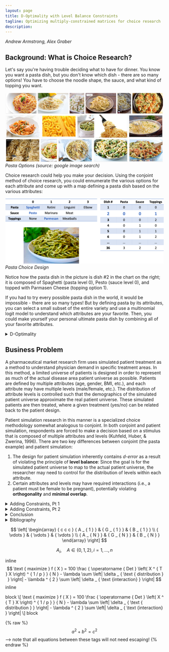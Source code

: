 ```yaml
---
layout: page
title: D-Optimality with Level Balance Constraints
tagline: Optimizing multiply-constrained matrices for choice research
description:
---
```

*Andrew Armstrong, Alex Graber*

## Background: What is Choice Research?

Let's say you're having trouble deciding what to have for dinner.  You know you want a pasta dish, but you don't know which dish - there are so many options!  You have to choose the noodle shape, the sauce, and what kind of topping you want.  


![Pasta](/assets/Picture1.png)  
*Pasta Options (source: google image search)*  


Choice research could help you make your decision.  Using the conjoint method of choice research, you could ennumerate the various options for each attribute and come up with a map defining a pasta dish based on the various attributes:


![Pasta Design](/assets/Picture2.png)  
*Pasta Choice Design*  


Notice how the pasta dish in the picture is dish #2 in the chart on the right; it is composed of Spaghetti (pasta level 0), Pesto (sauce level 0), and topped with Parmasen Cheese (topping option 1).  


If you had to try every possible pasta dish in the world, it would be impossible - there are so many types!  But by defining pasta by its attributes, you can select a small subset of the entire variety and use a multinomial logit model to understand which attributes are your favorite.  Then, you could make yourself your personal ultimate pasta dish by combining all of your favorite attributes.  


<details><summary>D-Optimality</summary>
  <div markdown = "1">

## D-Optimality
The pasta story is a simplistic example of choice research, but it should give you the intuition for why choice research is important, and how you can use a smaller portion of all possible options to associate value or importance with attribute levels.  This raises a key question: *How can you identify the best subset to use that maximizes the information gained from the research?*

It is clear that when the number of attributes and levels grow beyond a small set, presenting the full design (full factorial) becomes a challenge due to both the number of combinations required and the amount of burden placed on the respondent.  Fractional factorial designs, then, seek to allow the research to eke as much data out of the analysis as possible but use a much more limited subset of stimuli – but how do we know what the best (i.e., most efficient) fractional factorial design is?


Much research has been done on the topic of identifying efficient experimental designs (Hauser & Rao, 2002).  The current standard used to identify ‘efficient design’ is D-error – the geometric mean of the eigenvalues of the covariance matrix (D-efficiency is the inverse of D-error) (Kuhfeld, Huber, & Zwerina, 1996). Thus, the goal of an efficient design is to minimize D-error (therefore maximizing D-efficiency).  


D-efficient designs satisfy four principles (Kuhfeld, Huber, & Zwerina, 1996):
* **Orthogonality** is satisfied when the levels of each attribute vary independently of one another.  
* **Level balance** is satisfied when the levels of each attribute appear with equal frequency. 
* **Minimal overlap** is satisfied when the alternatives within each choice set have nonoverlapping attribute levels.  
* **Utility balance** is satisfied when the utilities of alternatives within choice sets are the same.


The standard method to identify an efficient design is to use one of any variant of the **Fedorov Algorithm** which, given a starting design, recursively makes exchange(s) that reduce D-error until some convergence criteria is met.  This method is susceptible to local minima; it may be necessary to run multiple iterations of the Fedorov Algorithm with different random starting designs to find the most efficient design (Kuhfeld, Huber, & Zwerina, 1996).

  </div>
</details>


## Business Problem

A pharmaceutical market research firm uses simulated patient treatment as a method to understand physician demand in specific treatment areas.  In this method, a limited universe of patients is designed in order to represent as much of the actual disease area patient universe as possible.  Patients are defined by multiple attributes (age, gender, BMI, etc.), and each attribute may have multiple levels (male/female, etc.).  The distribution of attribute levels is controlled such that the demographics of the simulated patient universe approximate the real patient universe.  These simulated patients are then treated, where a given treatment (yes/no) can be related back to the patient design.


Patient simulation research in this manner is a specialized choice methodology somewhat analogous to conjoint.  In both conjoint and patient simulation, respondents are forced to make a decision based on a stimulus that is composed of multiple attributes and levels (Kuhfeld, Huber, & Zwerina, 1996).  There are two key differences between conjoint (the pasta example) and patient simulation:
1. The design for patient simulation inherently contains *d-error* as a result of violating the principle of **level balance**:  Since the goal is for the simulated patient universe to map to the actual patient universe, the researcher may need to control for the distribution of levels within each attribute.  
2. Certain attributes and levels may have required interactions (i.e., a patient must be female to be pregnant), potentially violating **orthogonality** and **minimal overlap**.  

<details><summary>Adding Constraints, Pt 1</summary>
  <div markdown = "1">
    
## Adding Constraints, Pt 1
### Toy Problem 

As a toy problem, let us consider a patient universe in which patients are defined by:
![Picture 3](/assets/Picture3.png)


Expanding out all possibilities into the entire candidate set, this would be 3\*3\*2\*3 = 54 unique patient profiles.  Given respondent time is expensive, and high respondent burden decreases quality of results, we seek to reduce time-in-survey by creating a fractional-factorial design of 8 unique patient profiles.  As we want to extract as much data from the exercise as possible, the 8-profile fractional-factorial design must be as efficient as possible.

### Model Definition

## Constrained D-Optimality
### Theory

### Modified Fedorov Algorithm

### Parallelized

#### MFA Results

### Genetic Algorithm

#### GA Results

  </div>
</details>

<details><summary>Adding Constraints, Pt 2</summary>
  <div markdown = "1">
    
## Adding Constraints, Pt 2
### Full Problem

### Model Definition
  </div>
</details>

<details><summary>Conclusion</summary>
  <div markdown = "1">
    
## Conclusion
### Results & Performance

### Takeaways & Next Steps

  </div>
</details>

<details><summary>Bibliography</summary>
  <div markdown = "1">
    
## Bibliography

1. Hauser, J., & Rao, V. (2002, September). Conjoint Analysis, Related Modeling, and Applications. In IN MARKET RESEARCH AND MODELING: PROGRESS AND PROSPECTS: A TRIBUTE. Kluwer Academic Publishers.
2.  Kuhfeld, W., Huber, J., & Zwerina, K. (1996, September). A General Method for Constructing Efficient Choice Designs. Retrieved October 2018, from https://faculty.fuqua.duke.edu/~jch8/bio/Papers/Zwerina%20Kuhfeld%20Huber.pdf
3. Labadi, L. A. (2015, February). Some Refinements on Fedorov’s Algorithms for Constructing D-optimal Designs. Brazilian Journal of Probability and Statistics, 29, 53-70.
4. Triefenback, F. (2008). Design of Experiments: The D-Optimal Approach and Its Implementation As a Computer Algorithm. Umeå University, Department of Computing Science.
5. Warren F. Kuhfeld. (2001, January). Multinomial Logit, Discrete Choice Modeling. Retrieved October 2018, from https://www.stat.auckland.ac.nz/~balemi/Choice.pdf

  </div>
</details>


$$
\left[ \begin{array} { c c c } { A _ { 1 } } & { G _ { 1 } } & { B _ { 1 } } \\ { \vdots } & { \vdots } & { \vdots } \\ { A _ { N } } & { G _ { N } } & { B _ { N } } \end{array} \right]
$$

$$ A _ { i } , \quad A \in \{ 0,1,2 \} , i = 1 , \ldots , n $$

inline $$ 
\text { maximize } f ( X ) = 100 \frac { \operatorname { Det } \left( X ^ { T } X \right) ^ { 1 / p } } { N } - \lambda \sum \left| \delta _ { \text { distribution } } \right| - \lambda ^ { 2 } \sum \left| \delta _ { \text {interaction} } \right|
$$ inline


block
\\[
\text { maximize } f ( X ) = 100 \frac { \operatorname { Det } \left( X ^ { T } X \right) ^ { 1 / p } } { N } - \lambda \sum \left| \delta _ { \text { distribution } } \right| - \lambda ^ { 2 } \sum \left| \delta _ { \text {interaction} } \right|
\\]
block


{% raw %}
$$a^2 + b^2 = c^2$$ --> note that all equations between these tags will not need escaping! 
{% endraw %}

